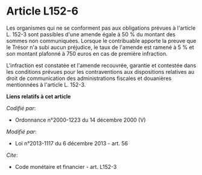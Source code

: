 # Article L152-6

Les organismes qui ne se conforment pas aux obligations prévues à l'article L. 152-3 sont passibles d'une amende égale à 50 %
du montant des sommes non communiquées. Lorsque le contribuable apporte la preuve que le Trésor n'a subi aucun préjudice, le
taux de l'amende est ramené à 5 % et son montant plafonné à 750 euros en cas de première infraction. 

L'infraction est constatée et l'amende recouvrée, garantie et contestée dans les conditions prévues pour les contraventions
aux dispositions relatives au droit de communication des administrations fiscales et douanières mentionnées à l'article L.
152-3.

**Liens relatifs à cet article**

_Codifié par_:

  - Ordonnance n°2000-1223 du 14 décembre 2000 (V)

_Modifié par_:

  - Loi n°2013-1117 du 6 décembre 2013 - art. 56

_Cite_:

  - Code monétaire et financier - art. L152-3

